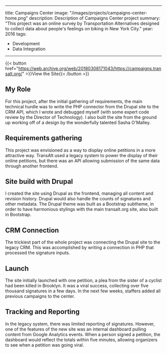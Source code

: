 ---
title: Campaigns Center
image: "/images/projects/campaigns-center-home.png"
description: Description of Campaigns Center project
summary: "This project was an online survey by Transportation Alternatives designed to collect data about people's feelings on biking in New York City."
year: 2016
tags:
  - Development
  - Data Integration
----

{{< button href="https://web.archive.org/web/20180308171043/https://campaigns.transalt.org/" >}}View the Site{{< /button >}}

## My Role

For this project, after the initial gathering of requirements, the main technical hurdle was to write the PHP connector from the Drupal site to the CRM API, which I wrote and debugged myself (with some expert code review by the Director of Technology). I also built the site from the ground up working off of a design by the wonderfully talented Sasha O'Malley.

## Requirements gathering

This project was envisioned as a way to display online petitions in a more attractive way. TransAlt used a legacy system to power the display of their online petitions, but there was an API allowing submission of the same data through another frontend.

## Site build with Drupal

I created the site using Drupal as the frontend, managing all content and revision history. Drupal would also handle the counts of signatures and other metadata. The Drupal theme was built as a Bootstrap subtheme, in order to have harmonious stylings with the main transalt.org site, also built in Bootstrap.

## CRM Connection

The trickiest part of the whole project was connecting the Drupal site to the legacy CRM. This was accomplished by writing a connection in PHP that processed the signature inputs.

## Launch

The site initially launched with one petition, a plea from the sister of a cyclist had been killed in Brooklyn. It was a viral success, collecting over five thousand signatures in a few days. In the next few weeks, staffers added all previous campaigns to the center.

## Tracking and Reporting

In the legacy system, there was limited reporting of signatures. However, one of the features of the new site was an internal dashboard pulling content from Google Analytics events. When a person signed a petition, the dashboard would reflect the totals within five minutes, allowing organizers to see when a petition was going viral.